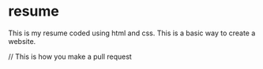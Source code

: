 # resume
This is my resume coded using html and css.
This is a basic way to create a website.

// This is how you make a pull request
